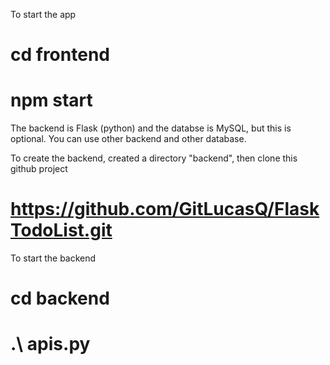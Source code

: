 To start the app
# cd frontend
# npm start

The backend is Flask (python) and the databse is MySQL, but this is optional. You can use other backend and other database.

To create the backend, created a directory "backend", then clone this github project
# https://github.com/GitLucasQ/FlaskTodoList.git

To start the backend
# cd backend
# .\ apis.py
